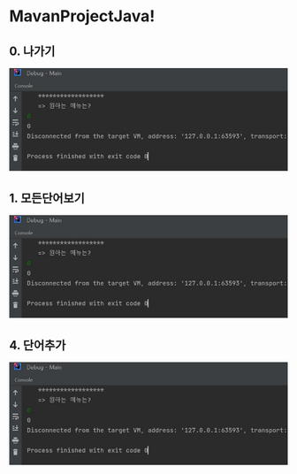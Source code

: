 # MavanProjectJava!

## 0. 나가기
![alt text](https://github.com/Kanghoon1204/MavanProjectJava/blob/master/ScreenShot/0.%20%EB%82%98%EA%B0%80%EA%B8%B0.jpg)

## 1. 모든단어보기
![alt text](https://github.com/Kanghoon1204/MavanProjectJava/blob/master/ScreenShot/0.%20%EB%82%98%EA%B0%80%EA%B8%B0.jpg)

## 4. 단어추가
![alt text](https://github.com/Kanghoon1204/MavanProjectJava/blob/master/ScreenShot/0.%20%EB%82%98%EA%B0%80%EA%B8%B0.jpg)

